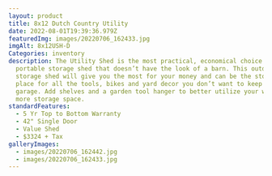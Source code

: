 ```yaml
---
layout: product
title: 8x12 Dutch Country Utility
date: 2022-08-01T19:39:36.979Z
featuredImg: images/20220706_162433.jpg
imgAlt: 8x12USH-D
Categories: inventory
description: The Utility Shed is the most practical, economical choice for a
  portable storage shed that doesn’t have the look of a barn. This outdoor
  storage shed will give you the most for your money and can be the storage
  place for all the tools, bikes and yard decor you don’t want to keep in your
  garage. Add shelves and a garden tool hanger to better utilize your walls for
  more storage space.
standardFeatures:
  - 5 Yr Top to Bottom Warranty
  - 42" Single Door
  - Value Shed
  - $3324 + Tax
galleryImages:
  - images/20220706_162442.jpg
  - images/20220706_162433.jpg
---
```

